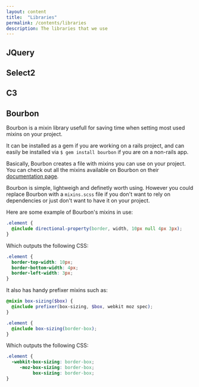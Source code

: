 ```yaml
---
layout: content
title:  "Libraries"
permalink: /contents/libraries
description: The libraries that we use
---
```


## JQuery

## Select2

## C3

## Bourbon

Bourbon is a mixin library usefull for saving time when setting most used mixins on your project.

It can be installed as a gem if you are working on a rails project, and can easily be installed via `$ gem install bourbon` if you are on a non-rails app.

Basically, Bourbon creates a file with mixins you can use on your project. You can check out all the mixins available on Bourbon on their [documentation page](http://bourbon.io/docs/).

Bourbon is simple, lightweigh and definetly worth using. However you could replace Bourbon with a `mixins.scss` file if you don't want to rely on dependencies or just don't want to have it on your project.

Here are some example of Bourbon's mixins in use:

```scss
.element {
  @include directional-property(border, width, 10px null 4px 3px);
}
```

Which outputs the following CSS:

```css
.element { 
  border-top-width: 10px;
  border-bottom-width: 4px;
  border-left-width: 3px;
}
```

It also has handy prefixer mixins such as:

```scss
@mixin box-sizing($box) {
  @include prefixer(box-sizing, $box, webkit moz spec);
}

.element {
  @include box-sizing(border-box);
}
```

Which outputs the following CSS:

```css
.element {
  -webkit-box-sizing: border-box;
     -moz-box-sizing: border-box;
          box-sizing: border-box;
}
```
